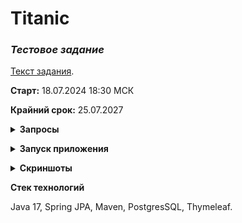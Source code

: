 # Titanic

### _Тестовое задание_

[Текст задания](https://sites.google.com/iteratia.com/java-test-titanic/).

**Старт:** 18.07.2024 18:30 МСК

**Крайний срок:** 25.07.2027

**<details><summary>Запросы</summary>**

```java
Главная страница

http://localhost:8080
```

**`GET`**
> **/** - вывести пассажиров в соответствии с фильтрами

*Входящие параметры:*

**`searchName`** - имя по которому хотите найти пассажира

**`numberPassengersOnPage`** - сколько пассажиров хотите видеть на странице

**`showSurvivesPassengers`** - показать всех выживших пассажиров.

**`showAdultPassengers`** - показать всех совершеннолетних пассажиров (страше 16 лет)

**`showMalePassengers`** - показать всех пассажиров мужского пола

**`showWithoutRelatives`** - показать всех пассажиров кто не имеет родственников

**`sort`** - тип сортировки. Вводится в формате "*<<тип сортировки>> <<параметр>>*". Типа сортировки два: asc и desc.

**`numberPage`** - номер страницы

**Пример:**

> **/?searchName=harris&showSurvivesPassengers=on&numberPassengersOnPage=5&sort=asc age**

Запрос выведет на страницу список выживших пассажиров у которых в имени встречается "Harris" в отсортированном по
возрасту виде.

</details>

**<details><summary>Запуск приложения</summary>**

- Открыть приложение через Idea.

- Прикрепить БД к нашему приложению:
    - Создать в PostgreSql БД <<имя бд>>.
    - Поменять параметры в application.yml:
<p align="center"><img  src="./assets_README/application.PNG" width="70%"></p>
- Запустить `TitanicApplication.java.`

</details>

**<details><summary>Скриншоты</summary>**

Стартовая страница
<p align="center"><img  src="./assets_README/home.PNG" width="70%"></p>

Запрос
<p align="center"><img  src="./assets_README/get1.PNG" width="70%"></p>

Не найдено
<p align="center"><img  src="./assets_README/page_notFound.PNG" width="70%"></p>

</details>

**Стек технологий**

Java 17, Spring JPA, Maven, PostgresSQL, Thymeleaf.